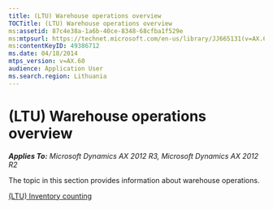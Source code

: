 ```yaml
---
title: (LTU) Warehouse operations overview
TOCTitle: (LTU) Warehouse operations overview
ms:assetid: 87c4e38a-1a6b-40ce-8348-68cfba1f529e
ms:mtpsurl: https://technet.microsoft.com/en-us/library/JJ665131(v=AX.60)
ms:contentKeyID: 49386712
ms.date: 04/18/2014
mtps_version: v=AX.60
audience: Application User
ms.search.region: Lithuania
---
```


# (LTU) Warehouse operations overview 


_**Applies To:** Microsoft Dynamics AX 2012 R3, Microsoft Dynamics AX 2012 R2_

The topic in this section provides information about warehouse operations.

[(LTU) Inventory counting](ltu-inventory-counting.md)

  


